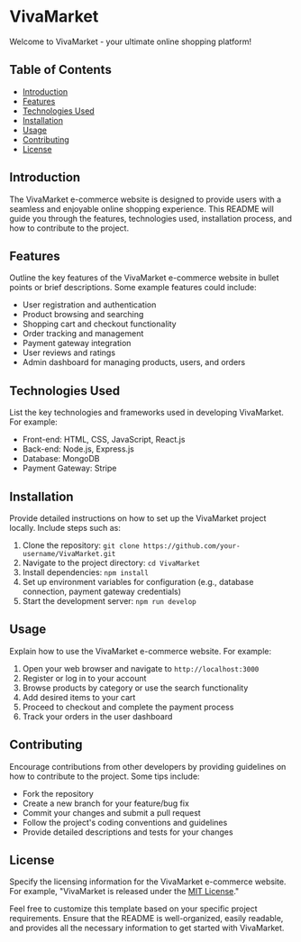 # VivaMarket

Welcome to VivaMarket - your ultimate online shopping platform!

## Table of Contents
- [Introduction](#introduction)
- [Features](#features)
- [Technologies Used](#technologies-used)
- [Installation](#installation)
- [Usage](#usage)
- [Contributing](#contributing)
- [License](#license)

## Introduction
The VivaMarket e-commerce website is designed to provide users with a seamless and enjoyable online shopping experience. This README will guide you through the features, technologies used, installation process, and how to contribute to the project.

## Features
Outline the key features of the VivaMarket e-commerce website in bullet points or brief descriptions. Some example features could include:
- User registration and authentication
- Product browsing and searching
- Shopping cart and checkout functionality
- Order tracking and management
- Payment gateway integration
- User reviews and ratings
- Admin dashboard for managing products, users, and orders

## Technologies Used
List the key technologies and frameworks used in developing VivaMarket. For example:
- Front-end: HTML, CSS, JavaScript, React.js
- Back-end: Node.js, Express.js
- Database: MongoDB
- Payment Gateway: Stripe

## Installation
Provide detailed instructions on how to set up the VivaMarket project locally. Include steps such as:
1. Clone the repository: `git clone https://github.com/your-username/VivaMarket.git`
2. Navigate to the project directory: `cd VivaMarket`
3. Install dependencies: `npm install`
4. Set up environment variables for configuration (e.g., database connection, payment gateway credentials)
5. Start the development server: `npm run develop`

## Usage
Explain how to use the VivaMarket e-commerce website. For example:
1. Open your web browser and navigate to `http://localhost:3000`
2. Register or log in to your account
3. Browse products by category or use the search functionality
4. Add desired items to your cart
5. Proceed to checkout and complete the payment process
6. Track your orders in the user dashboard

## Contributing
Encourage contributions from other developers by providing guidelines on how to contribute to the project. Some tips include:
- Fork the repository
- Create a new branch for your feature/bug fix
- Commit your changes and submit a pull request
- Follow the project's coding conventions and guidelines
- Provide detailed descriptions and tests for your changes

## License
Specify the licensing information for the VivaMarket e-commerce website. For example, "VivaMarket is released under the [MIT License](https://opensource.org/licenses/MIT)."

Feel free to customize this template based on your specific project requirements. Ensure that the README is well-organized, easily readable, and provides all the necessary information to get started with VivaMarket.